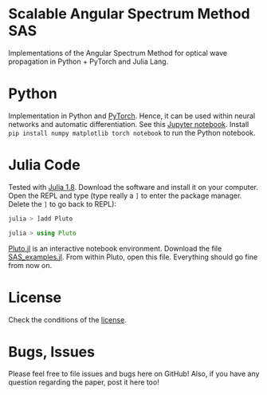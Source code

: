 # Scalable Angular Spectrum Method SAS
Implementations of the Angular Spectrum Method for optical wave propagation in Python + PyTorch and Julia Lang.

# Python
Implementation in Python and [PyTorch](https://pytorch.org/). Hence, it can be used within neural networks and automatic differentiation.
See this [Jupyter notebook](SAS_pytorch.ipynb).
Install `pip install numpy matplotlib torch notebook` to run the Python notebook.


# Julia Code
Tested with [Julia 1.8](https://julialang.org/downloads/). Download the software and install it on your computer. 
Open the REPL and type (type really a `]` to enter the package manager. Delete the `]` to go back to REPL):
```julia
julia > ]add Pluto

julia > using Pluto
```
[Pluto.jl](https://github.com/fonsp/Pluto.jl) is an interactive notebook environment.
Download the file [SAS_examples.jl](SAS_examples.jl). From within Pluto, open this file.
Everything should go fine from now on.

# License
Check the conditions of the [license](LICENSE).


# Bugs, Issues
Please feel free to file issues and bugs here on GitHub! Also, if you have any question regarding the paper, post it here too!
